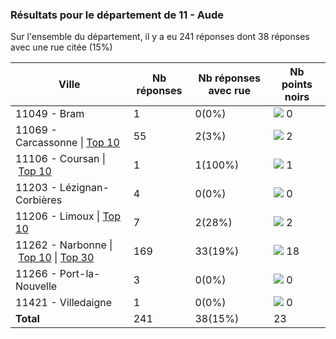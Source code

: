 ### Résultats pour le département de 11 - Aude

Sur l'ensemble du département, il y a eu 241 réponses dont 38 réponses avec une rue citée (15%)

| Ville | Nb réponses | Nb réponses avec rue | Nb points noirs |
|-------------|-------------|----------------------|-----------------|
|11049 - Bram|1|0(0%)|<img src="../../img/bar_0.gif" />&nbsp;0|
|11069 - Carcassonne&nbsp;&#124;&nbsp;<a href='11069 - Carcassonne_top2.md'>Top 10</a>|55|2(3%)|<img src="../../img/bar_8.gif" />&nbsp;2|
|11106 - Coursan&nbsp;&#124;&nbsp;<a href='11106 - Coursan_top1.md'>Top 10</a>|1|1(100%)|<img src="../../img/bar_4.gif" />&nbsp;1|
|11203 - Lézignan-Corbières|4|0(0%)|<img src="../../img/bar_0.gif" />&nbsp;0|
|11206 - Limoux&nbsp;&#124;&nbsp;<a href='11206 - Limoux_top2.md'>Top 10</a>|7|2(28%)|<img src="../../img/bar_8.gif" />&nbsp;2|
|11262 - Narbonne&nbsp;&#124;&nbsp;<a href='11262 - Narbonne_top10.md'>Top 10</a>&nbsp;&#124;&nbsp;<a href='11262 - Narbonne_top18.md'>Top 30</a>|169|33(19%)|<img src="../../img/bar_78.gif" />&nbsp;18|
|11266 - Port-la-Nouvelle|3|0(0%)|<img src="../../img/bar_0.gif" />&nbsp;0|
|11421 - Villedaigne|1|0(0%)|<img src="../../img/bar_0.gif" />&nbsp;0|
| **Total** |241|38(15%)|23|
